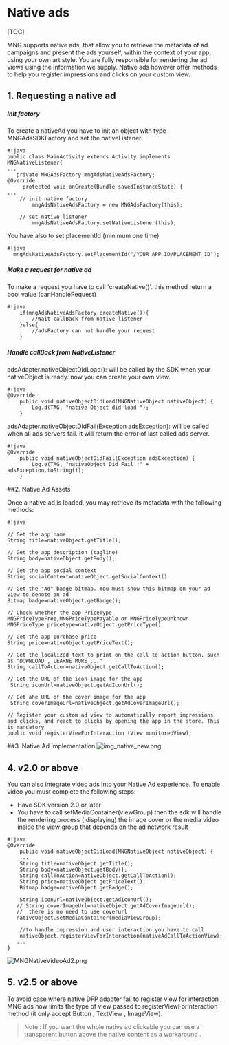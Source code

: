 # Native ads
[TOC]

MNG supports native ads, that allow you to retrieve the metadata of ad campaigns and present the ads yourself, within the context of your app, using your own art style. You are fully responsible
for rendering the ad views using the information we supply. Native ads however offer methods to help you register impressions and clicks on your custom view.

## 1. Requesting a native ad

##### Init factory

To create a nativeAd  you have to init an object with type MNGAdsSDKFactory and set the nativeListener.

```
#!java
public class MainActivity extends Activity implements MNGNativeListener{
...
   private MNGAdsFactory mngAdsNativeAdsFactory;
@Override
     protected void onCreate(Bundle savedInstanceState) {
...
	// init native factory
		mngAdsNativeAdsFactory = new MNGAdsFactory(this);

	// set native listener
		mngAdsNativeAdsFactory.setNativeListener(this);

```
You have also to set placementId (minimum one time)

```
#!java
  mngAdsNativeAdsFactory.setPlacementId("/YOUR_APP_ID/PLACEMENT_ID");
```
##### Make a request for native ad
To make a request you have to call 'createNative()'. this method return a bool value (canHandleRequest) 

```
#!java
    if(mngAdsNativeAdsFactory.createNative()){
        //Wait callBack from native listener
    }else{
        //adsFactory can not handle your request
    }
```
##### Handle callBack from NativeListener
adsAdapter.nativeObjectDidLoad(): will be called by the SDK when your nativeObject is ready. now you can create your own view.
```
#!java
@Override
	public void nativeObjectDidLoad(MNGNativeObject nativeObject) {
		Log.d(TAG, "native Object did load ");
	}

```

adsAdapter.nativeObjectDidFail(Exception adsException): will be called when all ads servers fail. it will return the error of last called ads server.
```
#!java
@Override
	public void nativeObjectDidFail(Exception adsException) {
		Log.e(TAG, "nativeObject Did Fail :" + adsException.toString());
	}

```

##2. Native Ad Assets

Once a native ad is loaded, you may retrieve its metadata with the following methods:


```
#!java

// Get the app name
String title=nativeObject.getTitle();

// Get the app description (tagline)
String body=nativeObject.getBody();

// Get the app social context
String socialContext=nativeObject.getSocialContext()

// Get the "Ad" badge bitmap. You must show this bitmap on your ad view to denote an ad
Bitmap badge=nativeObject.getBadge();

// Check whether the app PriceType MNGPriceTypeFree,MNGPriceTypePayable or MNGPriceTypeUnknown
MNGPriceType pricetype=nativeObject.getPriceType()

// Get the app purchase price
String price=nativeObject.getPriceText();

// Get the localized text to print on the call to action button, such as "DOWNLOAD , LEARNE MORE ..."
String callToAction=nativeObject.getCallToAction();

// Get the URL of the icon image for the app
 String iconUrl=nativeObject.getAdIconUrl();

// Get ahe URL of the cover image for the app
 String coverImageUrl=nativeObject.getAdCoverImageUrl();

// Register your custom ad view to automatically report impressions and clicks, and react to clicks by opening the app in the store. This is mandatory
public void registerViewForInteraction (View monitoredView);
```
##3. Native Ad Implementation
![img_native_new.png](https://bitbucket.org/repo/GyRXRR/images/1198580967-img_native_new.png)


## 4. v2.0 or above
You can also integrate video ads into your Native Ad experience. To enable video you must complete the following steps:
 - Have SDK version 2.0 or later
 -  You have to call setMediaContainer(viewGroup) then the sdk will handle the rendering process ( displaying)  the image cover or the media video inside the view group that depends on the ad network result

```
#!java
@Override
	public void nativeObjectDidLoad(MNGNativeObject nativeObject) {
    ...
    String title=nativeObject.getTitle();
    String body=nativeObject.getBody();
    String callToAction=nativeObject.getCallToAction();
    String price=nativeObject.getPriceText();
    Bitmap badge=nativeObject.getBadge();
    
    String iconUrl=nativeObject.getAdIconUrl();
   // String coverImageUrl=nativeObject.getAdCoverImageUrl();
   //  there is no need to use coverurl
   nativeObject.setMediaContainer(mediaViewGroup);
    
    //to handle impression and user interaction you have to call 
    nativeObject.registerViewForInteraction(nativeAdCallToActionView);
   ...
}
```
![MNGNativeVideoAd2.png](https://bitbucket.org/repo/GyRXRR/images/1851406635-MNGNativeVideoAd2.png)


## 5. v2.5 or above 

To avoid case where native DFP adapter fail to register view for interaction , MNG ads now limits the type of view passed to registerViewForInteraction method (it only accept Button , TextView , ImageView). 

>Note : If you want the whole native ad clickable you can use a transparent button above the native content as a workaround .
